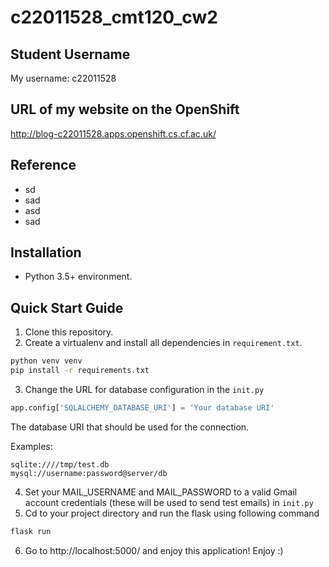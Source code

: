 # c22011528_cmt120_cw2



## Student Username

My username: c22011528

## URL of my website on the OpenShift

http://blog-c22011528.apps.openshift.cs.cf.ac.uk/


## Reference

- sd
- sad
- asd
- sad


## Installation
- Python 3.5+ environment.

## Quick Start Guide
1. Clone this repository.
2. Create a virtualenv and install all dependencies in `requirement.txt`. 
```bash
python venv venv 
pip install -r requirements.txt
```
3. Change the URL for database configuration in the `init.py`
```python
app.config['SQLALCHEMY_DATABASE_URI'] = 'Your database URI'
```
The database URI that should be used for the connection. 

Examples:
```
sqlite:////tmp/test.db
mysql://username:password@server/db
```

4. Set your MAIL_USERNAME and MAIL_PASSWORD to a valid Gmail account credentials (these will be used to send test emails) in `init.py`
5. Cd to your project directory and run the flask using following command 
```bash
flask run 
```
6. Go to http://localhost:5000/ and enjoy this application! Enjoy :)


